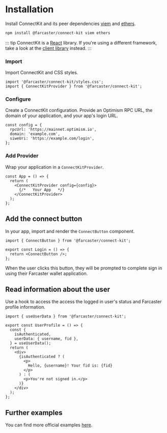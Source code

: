 # Installation

Install ConnectKit and its peer dependencies [viem](https://viem.sh/) and [ethers](https://docs.ethers.org/v6/).

```sh
npm install @farcaster/connect-kit viem ethers
```

::: tip
ConnectKit is a [React](https://react.dev/) library. If you're using a different framework, take a look at the [client library](./client/introduction.md) instead.
:::

### Import

Import ConnectKit and CSS styles.

```tsx
import '@farcaster/connect-kit/styles.css';
import { ConnectKitProvider } from '@farcaster/connect-kit';
```

### Configure

Create a ConnectKit configuration. Provide an Optimism RPC URL, the domain of your application, and your app's login URL.

```tsx
const config = {
  rpcUrl: 'https://mainnet.optimism.io',
  domain: 'example.com',
  siweUri: 'https://example.com/login',
};
```

### Add Provider

Wrap your application in a `ConnectKitProvider`.

```tsx
const App = () => {
  return (
    <ConnectKitProvider config={config}>
      {/*   Your App   */}
    </ConnectKitProvider>
  );
};
```

## Add the connect button

In your app, import and render the `ConnectButton` component.

```tsx
import { ConnectButton } from '@farcaster/connect-kit';

export const Login = () => {
  return <ConnectButton />;
};
```

When the user clicks this button, they will be prompted to complete sign in using their Farcaster wallet application.

## Read information about the user

Use a hook to access the access the logged in user's status and Farcaster profile information.

```tsx
import { useUserData } from '@farcaster/connect-kit';

export const UserProfile = () => {
  const {
    isAuthenticated,
    userData: { username, fid },
  } = useUserData();
  return (
    <div>
      {isAuthenticated ? (
        <p>
          Hello, {username}! Your fid is: {fid}
        </p>
      ) : (
        <p>You're not signed in.</p>
      )}
    </div>
  );
};
```

## Further examples

You can find more official examples [here](https://github.com/farcasterxyz/connect-monorepo/tree/main/examples).
